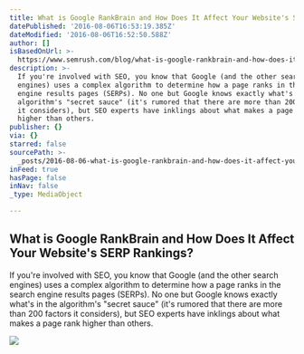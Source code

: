 ```yaml
---
title: What is Google RankBrain and How Does It Affect Your Website's SERP Rankings?
datePublished: '2016-08-06T16:53:19.385Z'
dateModified: '2016-08-06T16:52:50.588Z'
author: []
isBasedOnUrl: >-
  https://www.semrush.com/blog/what-is-google-rankbrain-and-how-does-it-affect-your-website-s-serp-rankings/
description: >-
  If you're involved with SEO, you know that Google (and the other search
  engines) uses a complex algorithm to determine how a page ranks in the search
  engine results pages (SERPs). No one but Google knows exactly what's in the
  algorithm's "secret sauce" (it's rumored that there are more than 200 factors
  it considers), but SEO experts have inklings about what makes a page rank
  higher than others.
publisher: {}
via: {}
starred: false
sourcePath: >-
  _posts/2016-08-06-what-is-google-rankbrain-and-how-does-it-affect-your-website.md
inFeed: true
hasPage: false
inNav: false
_type: MediaObject

---
```

<article style=""><h1>What is Google RankBrain and How Does It Affect Your Website's SERP Rankings?</h1><p>If you're involved with SEO, you know that Google (and the other search engines) uses a complex algorithm to determine how a page ranks in the search engine results pages (SERPs). No one but Google knows exactly what's in the algorithm's "secret sauce" (it's rumored that there are more than 200 factors it considers), but SEO experts have inklings about what makes a page rank higher than others.</p><img src="https://d30cz2g5jd7t8z.cloudfront.net/uploads/media/e4/a2/e4a20641012919f62807d2ae747a1292.jpg" /></article>